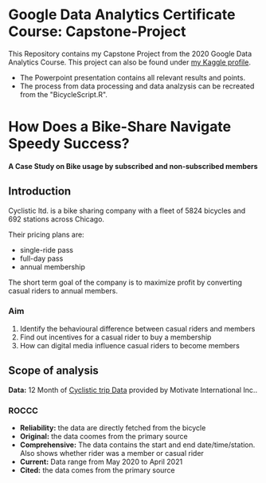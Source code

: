 # Google Data Analytics Certificate Course: Capstone-Project

This Repository contains my Capstone Project from the 2020 Google Data Analytics Course. This project can also be found under [my Kaggle profile](https://www.kaggle.com/yannicchen/google-capstone-project).

* The Powerpoint presentation contains all relevant results and points.
* The process from data processing and data analzysis can be recreated from the "BicycleScript.R".

# How Does a Bike-Share Navigate Speedy Success?
#### A Case Study on Bike usage by subscribed and non-subscribed members

## Introduction

Cyclistic ltd. is a bike sharing company with a fleet of 5824 bicycles and 692 stations across Chicago.

Their pricing plans are:
* single-ride pass
* full-day pass
* annual membership

The short term goal of the company is to maximize profit by converting casual riders to annual members.

### Aim

1. Identify the behavioural difference between casual riders and members
2. Find out incentives for a casual rider to buy a membership
3. How can digital media influence casual riders to become members

## Scope of analysis

**Data:** 12 Month of [Cyclistic trip Data](https://divvy-tripdata.s3.amazonaws.com/index.html) provided by Motivate International Inc..


### ROCCC

* **Reliability:** the data are directly fetched from the bicycle
* **Original:** the data coomes from the primary source
* **Comprehensive:** The data contains the start and end date/time/station. Also shows whether rider was a member or casual rider
* **Current:** Data range from May 2020 to April 2021
* **Cited:** the data comes from the primary source

